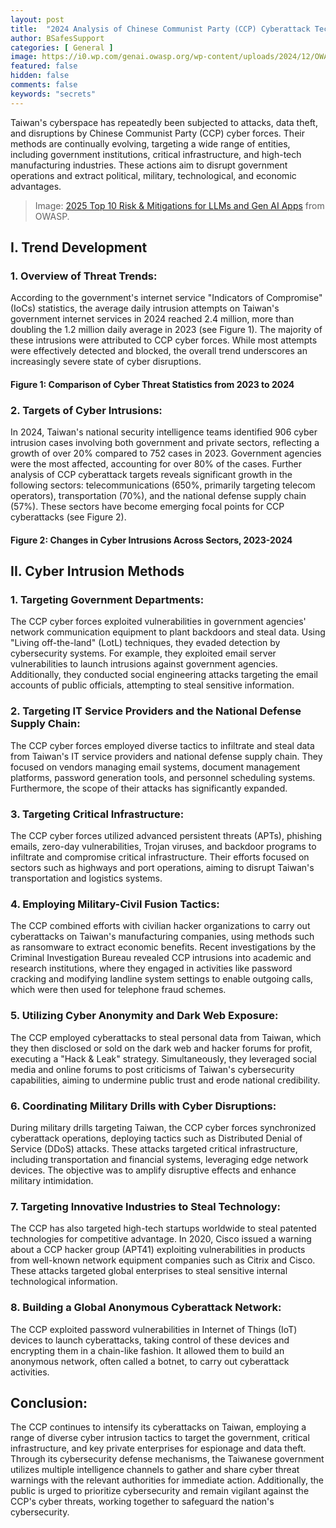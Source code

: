```yaml
---
layout: post
title:  "2024 Analysis of Chinese Communist Party (CCP) Cyberattack Techniques Targeting Taiwan"
author: BSafesSupport
categories: [ General ]
image: https://i0.wp.com/genai.owasp.org/wp-content/uploads/2024/12/OWASP-T10-for-LLM-and-GenAI-2025-Draft.png?w=1280&ssl=1
featured: false 
hidden: false
comments: false
keywords: "secrets"
---
```


Taiwan's cyberspace has repeatedly been subjected to attacks, data theft, and disruptions by Chinese Communist Party (CCP) cyber forces. Their methods are continually evolving, targeting a wide range of entities, including government institutions, critical infrastructure, and high-tech manufacturing industries. These actions aim to disrupt government operations and extract political, military, technological, and economic advantages.

> Image: [2025 Top 10 Risk & Mitigations for LLMs and Gen AI Apps](https://genai.owasp.org/llm-top-10/) from OWASP.

## I. Trend Development
### 1. Overview of Threat Trends:
According to the government's internet service "Indicators of Compromise" (IoCs) statistics, the average daily intrusion attempts on Taiwan's government internet services in 2024 reached 2.4 million, more than doubling the 1.2 million daily average in 2023 (see Figure 1). The majority of these intrusions were attributed to CCP cyber forces. While most attempts were effectively detected and blocked, the overall trend underscores an increasingly severe state of cyber disruptions.

#### Figure 1: Comparison of Cyber Threat Statistics from 2023 to 2024

### 2. Targets of Cyber Intrusions:
In 2024, Taiwan's national security intelligence teams identified 906 cyber intrusion cases involving both government and private sectors, reflecting a growth of over 20% compared to 752 cases in 2023. Government agencies were the most affected, accounting for over 80% of the cases.
Further analysis of CCP cyberattack targets reveals significant growth in the following sectors: telecommunications (650%, primarily targeting telecom operators), transportation (70%), and the national defense supply chain (57%). These sectors have become emerging focal points for CCP cyberattacks (see Figure 2).

#### Figure 2: Changes in Cyber Intrusions Across Sectors, 2023-2024

## II. Cyber Intrusion Methods
### 1. Targeting Government Departments:
The CCP cyber forces exploited vulnerabilities in government agencies' network communication equipment to plant backdoors and steal data. Using "Living off-the-land" (LotL) techniques, they evaded detection by cybersecurity systems. For example, they exploited email server vulnerabilities to launch intrusions against government agencies. Additionally, they conducted social engineering attacks targeting the email accounts of public officials, attempting to steal sensitive information.

### 2. Targeting IT Service Providers and the National Defense Supply Chain:
The CCP cyber forces employed diverse tactics to infiltrate and steal data from Taiwan's IT service providers and national defense supply chain. They focused on vendors managing email systems, document management platforms, password generation tools, and personnel scheduling systems. Furthermore, the scope of their attacks has significantly expanded.

### 3. Targeting Critical Infrastructure:
The CCP cyber forces utilized advanced persistent threats (APTs), phishing emails, zero-day vulnerabilities, Trojan viruses, and backdoor programs to infiltrate and compromise critical infrastructure. Their efforts focused on sectors such as highways and port operations, aiming to disrupt Taiwan's transportation and logistics systems.

### 4. Employing Military-Civil Fusion Tactics:
The CCP combined efforts with civilian hacker organizations to carry out cyberattacks on Taiwan's manufacturing companies, using methods such as ransomware to extract economic benefits. Recent investigations by the Criminal Investigation Bureau revealed CCP intrusions into academic and research institutions, where they engaged in activities like password cracking and modifying landline system settings to enable outgoing calls, which were then used for telephone fraud schemes.

### 5. Utilizing Cyber Anonymity and Dark Web Exposure:
The CCP employed cyberattacks to steal personal data from Taiwan, which they then disclosed or sold on the dark web and hacker forums for profit, executing a "Hack & Leak" strategy. Simultaneously, they leveraged social media and online forums to post criticisms of Taiwan's cybersecurity capabilities, aiming to undermine public trust and erode national credibility.

### 6. Coordinating Military Drills with Cyber Disruptions:
During military drills targeting Taiwan, the CCP cyber forces synchronized cyberattack operations, deploying tactics such as Distributed Denial of Service (DDoS) attacks. These attacks targeted critical infrastructure, including transportation and financial systems, leveraging edge network devices. The objective was to amplify disruptive effects and enhance military intimidation.

### 7. Targeting Innovative Industries to Steal Technology:
The CCP has also targeted high-tech startups worldwide to steal patented technologies for competitive advantage. In 2020, Cisco issued a warning about a CCP hacker group (APT41) exploiting vulnerabilities in products from well-known network equipment companies such as Citrix and Cisco. These attacks targeted global enterprises to steal sensitive internal technological information.

### 8. Building a Global Anonymous Cyberattack Network:
The CCP exploited password vulnerabilities in Internet of Things (IoT) devices to launch cyberattacks, taking control of these devices and encrypting them in a chain-like fashion. It allowed them to build an anonymous network, often called a botnet, to carry out cyberattack activities.

## Conclusion:
The CCP continues to intensify its cyberattacks on Taiwan, employing a range of diverse cyber intrusion tactics to target the government, critical infrastructure, and key private enterprises for espionage and data theft. Through its cybersecurity defense mechanisms, the Taiwanese government utilizes multiple intelligence channels to gather and share cyber threat warnings with the relevant authorities for immediate action. Additionally, the public is urged to prioritize cybersecurity and remain vigilant against the CCP's cyber threats, working together to safeguard the nation's cybersecurity.


